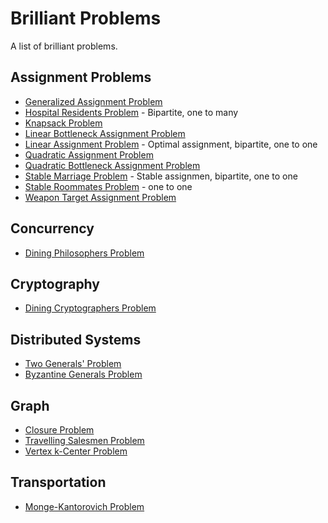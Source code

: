 Brilliant Problems
==================

A list of brilliant problems.

Assignment Problems
-------------------
* [Generalized Assignment Problem](https://en.wikipedia.org/wiki/Generalized_assignment_problem)
* [Hospital Residents Problem](https://en.wikipedia.org/wiki/National_Resident_Matching_Program#Matching_algorithm) - Bipartite, one to many
* [Knapsack Problem](https://en.wikipedia.org/wiki/Knapsack_problem)
* [Linear Bottleneck Assignment Problem](https://en.wikipedia.org/wiki/Linear_bottleneck_assignment_problem)
* [Linear Assignment Problem](https://en.wikipedia.org/wiki/Assignment_problem) - Optimal assignment, bipartite, one to one
* [Quadratic Assignment Problem](https://en.wikipedia.org/wiki/Quadratic_assignment_problem)
* [Quadratic Bottleneck Assignment Problem](https://en.wikipedia.org/wiki/Quadratic_bottleneck_assignment_problem)
* [Stable Marriage Problem](https://en.wikipedia.org/wiki/Stable_marriage_problem) - Stable assignmen, bipartite, one to one
* [Stable Roommates Problem](https://en.wikipedia.org/wiki/Stable_roommates_problem) - one to one
* [Weapon Target Assignment Problem](https://en.wikipedia.org/wiki/Weapon_target_assignment_problem)

Concurrency
-----------
* [Dining Philosophers Problem](https://en.wikipedia.org/wiki/Dining_philosophers_problem)

Cryptography
------------
* [Dining Cryptographers Problem](https://en.wikipedia.org/wiki/Dining_cryptographers_problem)

Distributed Systems
-------------------
* [Two Generals' Problem](https://en.wikipedia.org/wiki/Two_Generals%27_Problem)
* [Byzantine Generals Problem](https://en.wikipedia.org/wiki/Byzantine_fault)

Graph
-----
* [Closure Problem](https://en.wikipedia.org/wiki/Closure_problem)
* [Travelling Salesmen Problem](https://en.wikipedia.org/wiki/Travelling_salesman_problem)
* [Vertex k-Center Problem](https://en.wikipedia.org/wiki/Vertex_k-center_problem)

Transportation
--------------
* [Monge-Kantorovich Problem](https://en.wikipedia.org/wiki/Transportation_theory_(mathematics))
